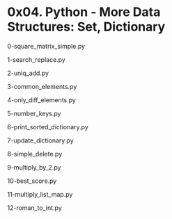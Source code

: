 # 0x04. Python - More Data Structures: Set, Dictionary

0-square_matrix_simple.py

1-search_replace.py

2-uniq_add.py

3-common_elements.py

4-only_diff_elements.py

5-number_keys.py

6-print_sorted_dictionary.py

7-update_dictionary.py

8-simple_delete.py

9-multiply_by_2.py

10-best_score.py

11-multiply_list_map.py

12-roman_to_int.py
